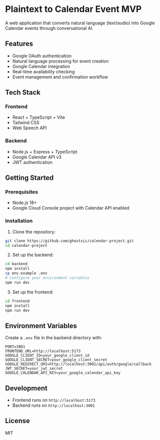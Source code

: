 # Plaintext to Calendar Event MVP

A web application that converts natural language (text/audio) into Google Calendar events through conversational AI.

## Features

- Google OAuth authentication
- Natural language processing for event creation
- Google Calendar integration
- Real-time availability checking
- Event management and confirmation workflow

## Tech Stack

### Frontend
- React + TypeScript + Vite
- Tailwind CSS
- Web Speech API

### Backend
- Node.js + Express + TypeScript
- Google Calendar API v3
- JWT authentication

## Getting Started

### Prerequisites
- Node.js 18+
- Google Cloud Console project with Calendar API enabled

### Installation

1. Clone the repository:
```bash
git clone https://github.com/ghostxic/calendar-project.git
cd calendar-project
```

2. Set up the backend:
```bash
cd backend
npm install
cp env.example .env
# Configure your environment variables
npm run dev
```

3. Set up the frontend:
```bash
cd frontend
npm install
npm run dev
```

## Environment Variables

Create a `.env` file in the backend directory with:

```
PORT=3001
FRONTEND_URL=http://localhost:5173
GOOGLE_CLIENT_ID=your_google_client_id
GOOGLE_CLIENT_SECRET=your_google_client_secret
GOOGLE_REDIRECT_URI=http://localhost:3001/api/auth/google/callback
JWT_SECRET=your_jwt_secret
GOOGLE_CALENDAR_API_KEY=your_google_calendar_api_key
```

## Development

- Frontend runs on `http://localhost:5173`
- Backend runs on `http://localhost:3001`

## License

MIT
